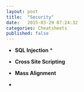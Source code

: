 ```yaml
---
layout: post
title:  "Security"
date:   2015-03-29 07:24:32
categories: Cheatsheets
published: false
---
```


* __SQL Injection__
  * 

* __Cross Site Scripting__

* __Mass Alignment__

* 